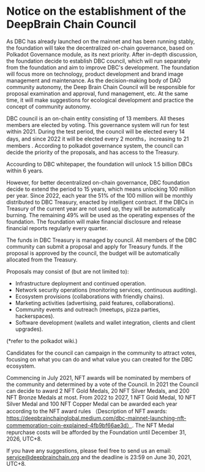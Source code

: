 # Notice on the establishment of the DeepBrain Chain Council

As DBC has already launched on the mainnet and has been running stably, the foundation will take the decentralized on-chain governance, based on Polkadot Governance module, as its next priority. After in-depth discussion, the foundation decide to establish DBC council, which will run separately from the foundation and aim to improve DBC's development. The foundation will focus more on technology, product development and brand image management and maintenance. As the decision-making body of DAO community autonomy, the Deep Brain Chain Council will be responsible for proposal examination and approval, fund management, etc. At the same time, it will make suggestions for ecological development and practice the concept of community autonomy.

DBC council is an on-chain entity consisting of 13 members. All theses members are elected by voting. This governance system will run for test within 2021. During the test period, the council will be elected every 14 days, and since 2022 it will be elected every 2 months，increasing to 21 members . According to polkadot governance system, the council can decide the priority of the proposals, and has access to the Treasury.

Accourding to DBC whitepaper, the foundation will unlock 1.5 billion DBCs within 6 years.

However, for better decentralized on-chain governance, DBC foundation decide to extend the period to 15 years, which means unlocking 100 million per year. Since 2022, each year the 51% of the 100 million will be monthly distributed to DBC Treasury, enacted by intelligent contract. If the DBCs in Treasury of the current year are not used up, they will be automatically burning. The remaining 49% will be used as the operating expenses of the foundation. The foundation will make financial disclosure and release financial reports regularly every quarter.

The funds in DBC Treasury is managed by council. All members of the DBC community can submit a proposal and apply for Treasury funds. If the proposal is approved by the council, the budget will be automatically allocated from the Treasury.

Proposals may consist of (but are not limited to):

- Infrastructure deployment and continued operation.
- Network security operations (monitoring services, continuous auditing).
- Ecosystem provisions (collaborations with friendly chains).
- Marketing activities (advertising, paid features, collaborations).
- Community events and outreach (meetups, pizza parties, hackerspaces).
- Software development (wallets and wallet integration, clients and client upgrades).

(\*refer to the polkadot wiki.)

Candidates for the council can campaign in the community to attract votes, focusing on what you can do and what value you can created for the DBC ecosystem.

Commencing in July 2021, NFT awards will be nominated by members of the community and determined by a vote of the Council. In 2021 the Council can decide to award 2 NFT Gold Medals, 20 NFT Silver Medals, and 200 NFT Bronze Medals at most. From 2022 to 2027, 1 NFT Gold Medal, 10 NFT Silver Medal and 100 NFT Copper Medal can be awarded each year according to the NFT award rules （Description of NFT awards: https://deepbrainchainglobal.medium.com/dbc-mainnet-launching-nft-commemoration-coin-explained-4fb9bf66ae3d）. The NFT Medal repurchase costs will be afforded by the Foundation until December 31, 2026, UTC+8.

If you have any suggestions, please feel free to send us an email: service@deepbrainchain.org and the deadline is 23:59 on June 30, 2021, UTC+8.
